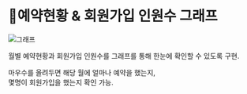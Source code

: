 # 📌예약현황 & 회원가입 인원수 그래프   

![그래프](https://user-images.githubusercontent.com/88878686/182331925-1e6ebb8f-c6ac-45ab-98b8-9dbdad581a2f.JPG)   

월별 예약현황과 회원가입 인원수를 그래프를 통해 한눈에 확인할 수 있도록 구현.   

마우수를 올려두면 해당 월에 얼마나 예약을 했는지,   
몇명이 회원가입을 했는지 확인 가능.
